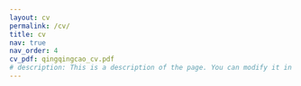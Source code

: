 ```yaml
---
layout: cv
permalink: /cv/
title: cv
nav: true
nav_order: 4
cv_pdf: qingqingcao_cv.pdf
# description: This is a description of the page. You can modify it in 'pages/_cv.md'. You can also change or remove the top pdf download button.
---
```

